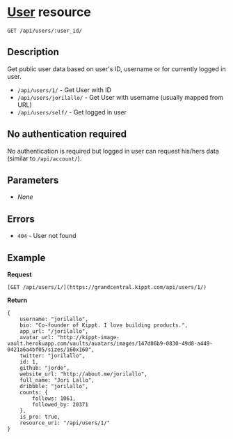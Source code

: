 # [User](https://github.com/kippt/api-documentation/blob/master/objects/user.md) resource

    GET /api/users/:user_id/

## Description

Get public user data based on user's ID, username or for currently logged in user.

- <code>/api/users/1/</code> - Get User with ID
- <code>/api/users/jorilallo/</code> - Get User with username (usually mapped from URL)
- <code>/api/users/self/</code> - Get logged in user

## No authentication required

No authentication is required but logged in user can request his/hers data (similar to <code>/api/account/</code>).

## Parameters

- _None_

## Errors

- <code>404</code> - User not found

## Example
**Request**

    [GET /api/users/1/](https://grandcentral.kippt.com/api/users/1/)

**Return**

    {
        username: "jorilallo",
        bio: "Co-founder of Kippt. I love building products.",
        app_url: "/jorilallo",
        avatar_url: "http://kippt-image-vault.herokuapp.com/vaults/avatars/images/147d86b9-0830-49d8-a449-0421a6a4bf05/sizes/160x160",
        twitter: "jorilallo",
        id: 1,
        github: "jorde",
        website_url: "http://about.me/jorilallo",
        full_name: "Jori Lallo",
        dribbble: "jorilallo",
        counts: {
            follows: 1061,
            followed_by: 20371
        },
        is_pro: true,
        resource_uri: "/api/users/1/"
    }